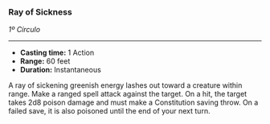 ### Ray of Sickness
*1º Círculo*
___
- **Casting time:** 1 Action
- **Range:** 60 feet
- **Duration:** Instantaneous

A ray of sickening greenish energy lashes out toward a creature within range.
Make a ranged spell attack against the target. On a hit, the target takes 2d8 poison damage and must make a Constitution saving throw. On a failed save, it is also poisoned until the end of your next turn.